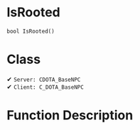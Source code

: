 # IsRooted
```
bool IsRooted()
```
# Class
✔ `Server: CDOTA_BaseNPC`  
✔ `Client: C_DOTA_BaseNPC`  

# Function Description

